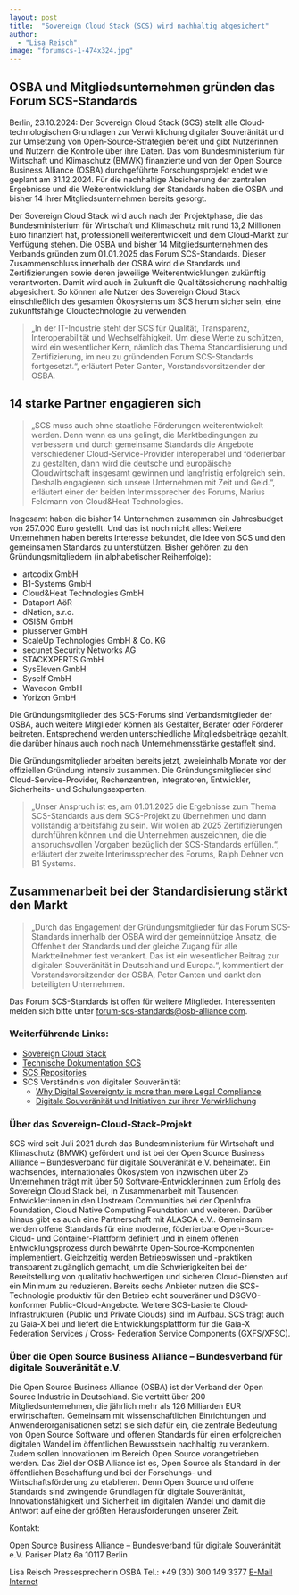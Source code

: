 ```yaml
---
layout: post
title:  "Sovereign Cloud Stack (SCS) wird nachhaltig abgesichert"
author:
  - "Lisa Reisch"
image: "forumscs-1-474x324.jpg"
---
```


## OSBA und Mitgliedsunternehmen gründen das Forum SCS-Standards

Berlin, 23.10.2024: Der Sovereign Cloud Stack (SCS) stellt alle
Cloud-technologischen Grundlagen zur Verwirklichung digitaler Souveränität und
zur Umsetzung von Open-Source-Strategien bereit und gibt Nutzerinnen und
Nutzern die Kontrolle über ihre Daten. Das vom Bundesministerium für Wirtschaft
und Klimaschutz (BMWK) finanzierte und von der Open Source Business Alliance
(OSBA) durchgeführte Forschungsprojekt endet wie geplant am 31.12.2024. Für die
nachhaltige Absicherung der zentralen Ergebnisse und die Weiterentwicklung der
Standards haben die OSBA und bisher 14 ihrer Mitgliedsunternehmen bereits
gesorgt.

Der Sovereign Cloud Stack wird auch nach der Projektphase, die das
Bundesministerium für Wirtschaft und Klimaschutz mit rund 13,2 Millionen Euro
finanziert hat, professionell weiterentwickelt und dem Cloud-Markt zur
Verfügung stehen. Die OSBA und bisher 14 Mitgliedsunternehmen des Verbands
gründen zum 01.01.2025 das Forum SCS-Standards. Dieser Zusammenschluss
innerhalb der OSBA wird die Standards und Zertifizierungen sowie deren
jeweilige Weiterentwicklungen zukünftig verantworten. Damit wird auch in
Zukunft die Qualitätssicherung nachhaltig abgesichert. So können alle Nutzer
des Sovereign Cloud Stack einschließlich des gesamten Ökosystems um SCS herum
sicher sein, eine zukunftsfähige Cloudtechnologie zu verwenden.

<blockquote>
„In der IT-Industrie steht der SCS für Qualität, Transparenz,
Interoperabilität und Wechselfähigkeit. Um diese Werte zu schützen, wird ein
wesentlicher Kern, nämlich das Thema Standardisierung und Zertifizierung, im
neu zu gründenden Forum SCS-Standards fortgesetzt.“, erläutert Peter Ganten,
Vorstandsvorsitzender der OSBA.
</blockquote>

## 14 starke Partner engagieren sich

<blockquote>
„SCS muss auch ohne staatliche Förderungen weiterentwickelt
werden. Denn wenn es uns gelingt, die Marktbedingungen zu verbessern und durch
gemeinsame Standards die Angebote verschiedener Cloud-Service-Provider
interoperabel und föderierbar zu gestalten, dann wird die deutsche und
europäische Cloudwirtschaft insgesamt gewinnen und langfristig erfolgreich
sein. Deshalb engagieren sich unsere Unternehmen mit Zeit und Geld.“, erläutert
einer der beiden Interimssprecher des Forums, Marius Feldmann von Cloud&Heat
Technologies.
</blockquote>

Insgesamt haben die bisher 14 Unternehmen zusammen ein Jahresbudget von 257.000
Euro gestellt. Und das ist noch nicht alles: Weitere Unternehmen haben bereits
Interesse bekundet, die Idee von SCS und den gemeinsamen Standards zu
unterstützen. Bisher gehören zu den Gründungsmitgliedern (in alphabetischer
Reihenfolge):

*   artcodix GmbH
*   B1-Systems GmbH
*   Cloud&Heat Technologies GmbH
*   Dataport AöR
*   dNation, s.r.o.
*   OSISM GmbH
*   plusserver GmbH
*   ScaleUp Technologies GmbH & Co. KG
*   secunet Security Networks AG
*   STACKXPERTS GmbH
*   SysEleven GmbH
*   Syself GmbH
*   Wavecon GmbH
*   Yorizon GmbH

Die Gründungsmitglieder des SCS-Forums sind Verbandsmitglieder der OSBA, auch
weitere Mitglieder können als Gestalter, Berater oder Förderer beitreten.
Entsprechend werden unterschiedliche Mitgliedsbeiträge gezahlt, die darüber
hinaus auch noch nach Unternehmensstärke gestaffelt sind.

Die Gründungsmitglieder arbeiten bereits jetzt, zweieinhalb Monate vor der
offiziellen Gründung intensiv zusammen. Die Gründungsmitglieder sind
Cloud-Service-Provider, Rechenzentren, Integratoren, Entwickler, Sicherheits-
und Schulungsexperten.

<blockquote>
„Unser Anspruch ist es, am 01.01.2025 die Ergebnisse zum Thema
SCS-Standards aus dem SCS-Projekt zu übernehmen und dann vollständig
arbeitsfähig zu sein. Wir wollen ab 2025 Zertifizierungen durchführen können
und die Unternehmen auszeichnen, die die anspruchsvollen Vorgaben bezüglich der
SCS-Standards erfüllen.“, erläutert der zweite Interimssprecher des Forums,
Ralph Dehner von B1 Systems.
</blockquote>

## Zusammenarbeit bei der Standardisierung stärkt den Markt

<blockquote>
„Durch das Engagement der Gründungsmitglieder für das Forum SCS-Standards
innerhalb der OSBA wird der gemeinnützige Ansatz, die Offenheit der Standards
und der gleiche Zugang für alle Marktteilnehmer fest verankert. Das ist ein
wesentlicher Beitrag zur digitalen Souveränität in Deutschland und Europa.“,
kommentiert der Vorstandsvorsitzender der OSBA, Peter Ganten und dankt den
beteiligten Unternehmen.
</blockquote>

Das Forum SCS-Standards ist offen für weitere Mitglieder.
Interessenten melden sich bitte unter
<a href="mailto:forum-scs-standards@osb-alliance.com">forum-scs-standards@osb-alliance.com</a>.

### Weiterführende Links:

*  <a href="https://scs.community/">Sovereign Cloud Stack</a>
*  <a href="https://docs.scs.community/docs">Technische Dokumentation SCS</a>
*  <a href="https://github.com/SovereignCloudStack">SCS Repositories</a>
*  SCS Verständnis von digitaler Souveränität
    - <a href="https://the-report.cloud/why-digital-sovereignty-is-%20more-than-mere-legal-compliance">Why Digital Sovereignty is more than mere Legal Compliance</a>
    - <a href="https://link.springer.com/epdf/10.1007/s11623-022-1669-5?sharing_token=ie7xTVzv_afod07w5Y2lJfe4RwlQNchNByi7wbcMAY4yFyxh9Qw2iCtygUYjun7MI5leBYqiHZBlIeTPv8Sm1Wv8c1dEUf6ebSwnRfo99_nAYh2FgwUyIHjFyZFWv_EIOEIetr2eBSiAPrI68ptBgKxMVkNlS4udZRAhx1X-WB8">Digitale Souveränität und Initiativen zur ihrer Verwirklichung</a>

### Über das Sovereign-Cloud-Stack-Projekt

SCS wird seit Juli 2021 durch das Bundesministerium für Wirtschaft und
Klimaschutz (BMWK) gefördert und ist bei der Open Source Business Alliance –
Bundesverband für digitale Souveränität e.V. beheimatet. Ein wachsendes,
internationales Ökosystem von inzwischen über 25 Unternehmen trägt mit über 50
Software-Entwickler:innen zum Erfolg des Sovereign Cloud Stack bei, in
Zusammenarbeit mit Tausenden Entwickler:innen in den Upstream Communities bei
der OpenInfra Foundation, Cloud Native Computing Foundation und weiteren.
Darüber hinaus gibt es auch eine Partnerschaft mit ALASCA e.V.. Gemeinsam
werden offene Standards für eine moderne, föderierbare Open-Source-Cloud- und
Container-Plattform definiert und in einem offenen Entwicklungsprozess durch
bewährte Open-Source-Komponenten implementiert. Gleichzeitig werden
Betriebswissen und -praktiken transparent zugänglich gemacht, um die
Schwierigkeiten bei der Bereitstellung von qualitativ hochwertigen und sicheren
Cloud-Diensten auf ein Minimum zu reduzieren. Bereits sechs Anbieter nutzen die
SCS-Technologie produktiv für den Betrieb echt souveräner und DSGVO-konformer
Public-Cloud-Angebote. Weitere SCS-basierte Cloud-Infrastrukturen (Public und
Private Clouds) sind im Aufbau. SCS trägt auch zu Gaia-X bei und liefert die
Entwicklungsplattform für die Gaia-X Federation Services / Cross- Federation
Service Components (GXFS/XFSC).  

### Über die Open Source Business Alliance – Bundesverband für digitale Souveränität e.V.

Die Open Source Business Alliance (OSBA) ist der Verband der Open Source
Industrie in Deutschland. Sie vertritt über 200 Mitgliedsunternehmen, die
jährlich mehr als 126 Milliarden EUR erwirtschaften. Gemeinsam mit
wissenschaftlichen Einrichtungen und Anwenderorganisationen setzt sie sich
dafür ein, die zentrale Bedeutung von Open Source Software und offenen
Standards für einen erfolgreichen digitalen Wandel im öffentlichen Bewusstsein
nachhaltig zu verankern. Zudem sollen Innovationen im Bereich Open Source
vorangetrieben werden. Das Ziel der OSB Alliance ist es, Open Source als
Standard in der öffentlichen Beschaffung und bei der Forschungs- und
Wirtschaftsförderung zu etablieren. Denn Open Source und offene Standards sind
zwingende Grundlagen für digitale Souveränität, Innovationsfähigkeit und
Sicherheit im digitalen Wandel und damit die Antwort auf eine der größten
Herausforderungen unserer Zeit.

Kontakt:

Open Source Business Alliance – Bundesverband für digitale Souveränität e.V.
Pariser Platz 6a
10117 Berlin

Lisa Reisch
Pressesprecherin OSBA Tel.: +49 (30) 300 149 3377
<a href="mailto:presse@osb-alliance.com">E-Mail</a>
<a href="https://www.osb-alliance.com/">Internet</a>
